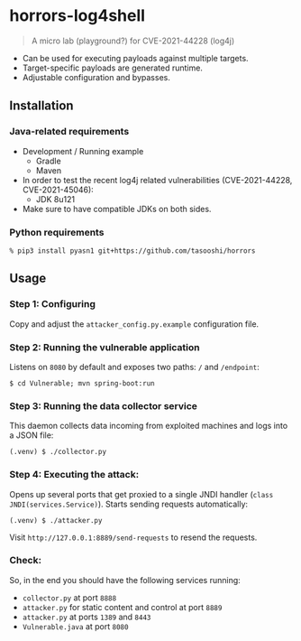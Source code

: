 # horrors-log4shell

> A micro lab (playground?) for CVE-2021-44228 (log4j)

* Can be used for executing payloads against multiple targets.
* Target-specific payloads are generated runtime.
* Adjustable configuration and bypasses.

## Installation

### Java-related requirements

* Development / Running example
    * Gradle
    * Maven
* In order to test the recent log4j related vulnerabilities (CVE-2021-44228, CVE-2021-45046):
    * JDK 8u121
* Make sure to have compatible JDKs on both sides.

### Python requirements

    % pip3 install pyasn1 git+https://github.com/tasooshi/horrors

## Usage

### Step 1: Configuring

Copy and adjust the `attacker_config.py.example` configuration file.

### Step 2: Running the vulnerable application

Listens on `8080` by default and exposes two paths: `/` and `/endpoint`:

    $ cd Vulnerable; mvn spring-boot:run

### Step 3: Running the data collector service

This daemon collects data incoming from exploited machines and logs into a JSON file:

    (.venv) $ ./collector.py

### Step 4: Executing the attack:

Opens up several ports that get proxied to a single JNDI handler (`class JNDI(services.Service)`). Starts sending requests automatically:

    (.venv) $ ./attacker.py

Visit `http://127.0.0.1:8889/send-requests` to resend the requests.

### Check:

So, in the end you should have the following services running:

* `collector.py` at port `8888`
* `attacker.py` for static content and control at port `8889`
* `attacker.py` at ports `1389` and `8443`
* `Vulnerable.java` at port `8080`
